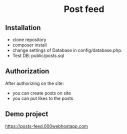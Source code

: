 <h1 align="center">Post feed</h1>

## Installation

- clone repository
- composer install
- change settings of Database in config/database.php. 
- Test DB: public/posts.sql

## Authorization

After authorizing on the site:
- you can create posts on site
- you can put likes to the posts

## Demo project

https://posts-feed.000webhostapp.com


